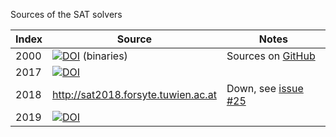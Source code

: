 Sources of the SAT solvers

| Index | Source | Notes |
|-|-|-|
| 2000 | [![DOI](https://zenodo.org/badge/DOI/10.5281/zenodo.3676454.svg)](https://doi.org/10.5281/zenodo.3676454) (binaries) | Sources on [GitHub](https://github.com/sat-heritage/docker-images/releases/tag/packages) |
| 2017 | [![DOI](https://zenodo.org/badge/DOI/10.5281/zenodo.5713813.svg)](https://doi.org/10.5281/zenodo.5713813) |
| 2018 | http://sat2018.forsyte.tuwien.ac.at | Down, see [issue #25](https://github.com/sat-heritage/docker-images/issues/25) |
| 2019 | [![DOI](https://zenodo.org/badge/DOI/10.5281/zenodo.5634103.svg)](https://doi.org/10.5281/zenodo.5634103) |

